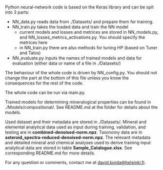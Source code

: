 Python neural-network code is based on the Keras library and can be spit into 3 parts:
- NN_data.py reads data from ./Datasets/ and prepare them for training.
- NN_train.py takes the loaded data and train the NN model
  - current models and losses and metrices are stored in NN_models.py, and NN_losses_metrics_activations.py. You should specify the metrices here
  - in NN_train.py there are also methods for tuning HP (based on Tuner and Talos)
- NN_evaluate.py inputs the names of trained models and data for evaluation (either data or name of a file in ./Datasets/)

The behaviour of the whole code is driven by NN_config.py. You should not change the part at the bottom of this file unless you know the consequences for the rest of the code.

The whole code can be run via main.py.

Trained models for determining mineralogical properties can be found in ./Models/compositional/. See README.md at the folder for details about the models.

Used dataset and their metadata are stored in ./Datasets/. Mineral and elemental analytical data used as input during training, validation, and testing are in **combined-denoised-norm.npz**. Taxonomy data are in **asteroid_spectra-reduced-denoised-norm.npz**. The relevant metadata and detailed mineral and chemical analyses used to derive training input analytical data are stored in table **Sample_Catalogue.xlsx**. See corresponding README.md for more details.

For any question or comments, contact me at david.korda@helsinki.fi.
